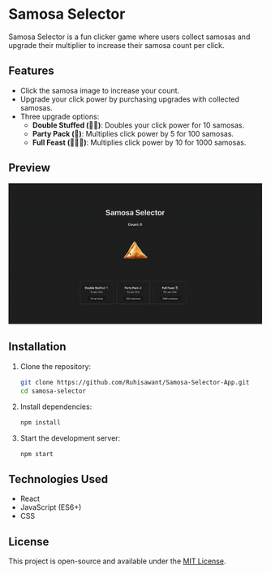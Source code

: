 # Samosa Selector

Samosa Selector is a fun clicker game where users collect samosas and upgrade their multiplier to increase their samosa count per click.

## Features
- Click the samosa image to increase your count.
- Upgrade your click power by purchasing upgrades with collected samosas.
- Three upgrade options:
  - **Double Stuffed (👯‍♀️)**: Doubles your click power for 10 samosas.
  - **Party Pack (🎉)**: Multiplies click power by 5 for 100 samosas.
  - **Full Feast (👩🏽‍🍳)**: Multiplies click power by 10 for 1000 samosas.

## Preview
<img src="./public/preview.gif" alt="Samosa Selector Preview" width="500"/>

## Installation
1. Clone the repository:
	```sh
	git clone https://github.com/Ruhisawant/Samosa-Selector-App.git
	cd samosa-selector
	```
2. Install dependencies:
	```sh
	npm install
	```
3. Start the development server:
	```sh
	npm start
	```

## Technologies Used
- React
- JavaScript (ES6+)
- CSS

## License
This project is open-source and available under the [MIT License](LICENSE).